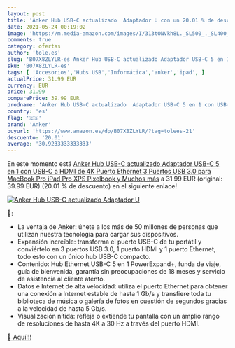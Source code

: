 ```yaml
---
layout: post
title: 'Anker Hub USB-C actualizado  Adaptador U con un 20.01 % de descuento'
date: 2021-05-24 00:19:02
image: 'https://m.media-amazon.com/images/I/313tONVkh8L._SL500_._SL400_.jpg'
comments: true
category: ofertas
author: 'tole.es'
slug: 'B07X8ZLYLR-es Anker Hub USB-C actualizado Adaptador USB-C 5 en 1 con...'
sku: 'B07X8ZLYLR-es'
tags: [ 'Accesorios','Hubs USB','Informática','anker','ipad', ]
actualPrice: 31.99 EUR
currency: EUR
price: 31.99
comparePrice: 39.99 EUR
prodname: 'Anker Hub USB-C actualizado  Adaptador USB-C 5 en 1 con USB-C a HDMI de 4K  Puerto Ethernet  3 Puertos USB 3.0  para MacBook Pro  iPad Pro  XPS  Pixelbook y Muchos más'
country: 'es'
flag: '🇪🇸'
brand: 'Anker'
buyurl: 'https://www.amazon.es/dp/B07X8ZLYLR/?tag=tolees-21'
descuento: '20.01'
average: '30.9233333333333'
---
```


En este momento está [Anker Hub USB-C actualizado  Adaptador USB-C 5 en 1 con USB-C a HDMI de 4K  Puerto Ethernet  3 Puertos USB 3.0  para MacBook Pro  iPad Pro  XPS  Pixelbook y Muchos más](https://www.amazon.es/dp/B07X8ZLYLR/?tag=tolees-21) a 31.99 EUR (original: 39.99 EUR) (20.01 %  de descuento) en el siguiente enlace!

[![Anker Hub USB-C actualizado  Adaptador U](https://m.media-amazon.com/images/I/313tONVkh8L._SL500_._SL400_.jpg)](https://www.amazon.es/dp/B07X8ZLYLR/?tag=tolees-21)

🔎:

- La ventaja de Anker: únete a los más de 50 millones de personas que utilizan nuestra tecnología para cargar sus dispositivos.
- Expansión increíble: transforma el puerto USB-C de tu portátil y conviértelo en 3 puertos USB 3.0, 1 puerto HDMI y 1 puerto Ethernet, todo esto con un único hub USB-C compacto.
- Contenido: Hub Ethernet USB-C 5 en 1 PowerExpand+, funda de viaje, guía de bienvenida, garantía sin preocupaciones de 18 meses y servicio de asistencia al cliente atento.
- Datos e Internet de alta velocidad: utiliza el puerto Ethernet para obtener una conexión a Internet estable de hasta 1 Gb/s y transfiere toda tu biblioteca de música o galería de fotos en cuestión de segundos gracias a la velocidad de hasta 5 Gb/s.
- Visualización nítida: refleja o extiende tu pantalla con un amplio rango de resoluciones de hasta 4K a 30 Hz a través del puerto HDMI.

[🛒 Aquí!!!](https://www.amazon.es/dp/B07X8ZLYLR/?tag=tolees-21)
